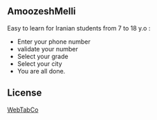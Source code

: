 ## AmoozeshMelli

Easy to learn for Iranian students from 7 to 18 y.o : 

- Enter your phone number
- validate your number
- Select your grade
- Select your city 
- You are all done.

## License

[WebTabCo]("https://webtab.co/")
